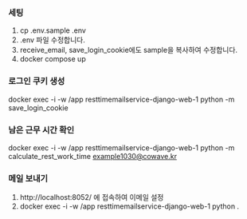 ### 세팅
1. cp .env.sample .env  
2. .env 파일 수정합니다.
3. receive_email, save_login_cookie에도 sample을 복사하여 수정합니다.
4. docker compose up  

### 로그인 쿠키 생성
docker exec -i -w /app resttimemailservice-django-web-1 python -m save_login_cookie  

### 남은 근무 시간 확인
docker exec -i -w /app resttimemailservice-django-web-1 python -m calculate_rest_work_time example1030@cowave.kr  

### 메일 보내기
1. http://localhost:8052/ 에 접속하여 이메일 설정  
2. docker exec -i -w /app resttimemailservice-django-web-1 python .  
